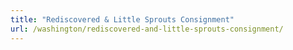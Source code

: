 ```yaml
---
title: "Rediscovered & Little Sprouts Consignment"
url: /washington/rediscovered-and-little-sprouts-consignment/
---
```

